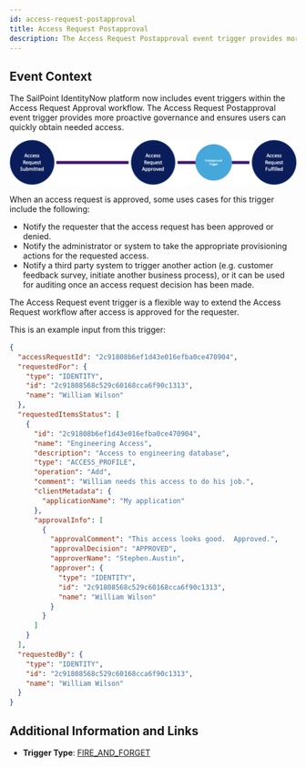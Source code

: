 ```yaml
---
id: access-request-postapproval
title: Access Request Postapproval
description: The Access Request Postapproval event trigger provides more proactive governance and ensures users can quickly obtain needed access.
---
```


## Event Context

The SailPoint IdentityNow platform now includes event triggers within the Access Request Approval workflow. The Access Request Postapproval event trigger provides more proactive governance and ensures users can quickly obtain needed access.

![Flow](./img/access-request-postapproval-path.png)

 When an access request is approved, some uses cases for this trigger include the following:

- Notify the requester that the access request has been approved or denied.
- Notify the administrator or system to take the appropriate provisioning actions for the requested access.
- Notify a third party system to trigger another action (e.g. customer feedback survey, initiate another business process), or it can be used for auditing once an access request decision has been made.

The Access Request event trigger is a flexible way to extend the Access Request workflow after access is approved for the requester.

This is an example input from this trigger:

```json
{
  "accessRequestId": "2c91808b6ef1d43e016efba0ce470904",
  "requestedFor": {
    "type": "IDENTITY",
    "id": "2c91808568c529c60168cca6f90c1313",
    "name": "William Wilson"
  },
  "requestedItemsStatus": [
    {
      "id": "2c91808b6ef1d43e016efba0ce470904",
      "name": "Engineering Access",
      "description": "Access to engineering database",
      "type": "ACCESS_PROFILE",
      "operation": "Add",
      "comment": "William needs this access to do his job.",
      "clientMetadata": {
        "applicationName": "My application"
      },
      "approvalInfo": [
        {
          "approvalComment": "This access looks good.  Approved.",
          "approvalDecision": "APPROVED",
          "approverName": "Stephen.Austin",
          "approver": {
            "type": "IDENTITY",
            "id": "2c91808568c529c60168cca6f90c1313",
            "name": "William Wilson"
          }
        }
      ]
    }
  ],
  "requestedBy": {
    "type": "IDENTITY",
    "id": "2c91808568c529c60168cca6f90c1313",
    "name": "William Wilson"
  }
}
```

## Additional Information and Links

- **Trigger Type**: [FIRE_AND_FORGET](../trigger-types.md#fire-and-forget)
 <!-- [Input schema](https://developer.sailpoint.com/apis/beta/#section/Access-Request-Post-Approval-Event-Trigger-Input) -->